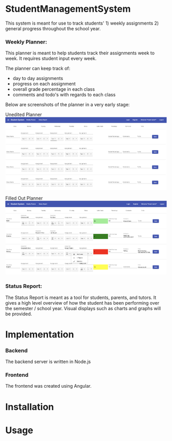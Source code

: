 # StudentManagementSystem

This system is meant for use to track students' 1) weekly assignments 2) general progress throughout the school year.

### Weekly Planner:
This planner is meant to help students track their assignments week to week. It requires student input every week.

The planner can keep track of:
- day to day assignments
- progress on each assignment
- overall grade percentage in each class
- comments and todo's with regards to each class

Below are screenshots of the planner in a very early stage:

Unedited Planner
![Alt text](pictures/earlyPlannerScreenshot.png)

Filled Out Planner
![Alt text](pictures/earlyPlannerScreenshot2.png)


### Status Report:
The Status Report is meant as a tool for students, parents, and tutors. It gives a high level overview of how the student has been performing over the semester / school year. Visual displays such as charts and graphs will be provided.


# Implementation

### Backend
The backend server is written in Node.js

### Frontend
The frontend was created using Angular.

# Installation

# Usage


